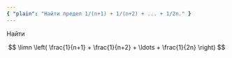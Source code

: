 ```yaml
---
{ "plain": "Найти предел 1/(n+1) + 1/(n+2) + ... + 1/2n." }
---
```


Найти

$$ \limn \left( \frac{1}{n+1} + \frac{1}{n+2} + \ldots + \frac{1}{2n} \right) $$